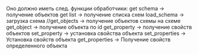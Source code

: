 Оно должно иметь след. функции обработчики:
get schema -> получение объектов
get list -> получение списка схем
load_schema -> загрузка схема
//get_objects -> получение объектов схемы на схеме
get_object -> получение объекта по id
get_property -> получение свойств объектов
set_property -> установка свойства объекта
set_properties -> Установка свойств объекта
get_properties -> Получение свойств определенного объекта
